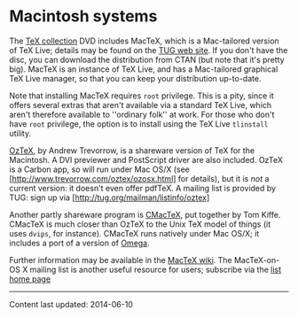 # Macintosh systems

The [TeX collection](./FAQ-CD.html) DVD includes MacTeX,
which is a Mac-tailored version of TeX&nbsp;Live; details may be found on
the [TUG web site](http://tug.org/mactex).  If you don't
have the disc, you can download the distribution from CTAN (but
note that it's pretty big).  MacTeX is an instance of TeX&nbsp;Live,
and has a Mac-tailored graphical TeX&nbsp;Live manager, so that you can
keep your distribution up-to-date.

Note that installing MacTeX requires `root` privilege.  This
is a pity, since it offers several extras that aren't available via a
standard TeX&nbsp;Live, which aren't therefore available to ''ordinary
folk'' at work.  For those who don't have `root` privilege, the
option is to install using the TeX&nbsp;Live `tlinstall` utility.

[OzTeX](http://www.trevorrow.com/oztex/), by Andrew Trevorrow,
is a shareware version of TeX for the Macintosh.  A DVI
previewer and PostScript driver are also included.
OzTeX is a Carbon app, so will run under Mac OS/X (see
[http://www.trevorrow.com/oztex/ozosx.html] for details), but it
is _not_ a current version: it doesn't even offer pdfTeX.  A
mailing list is provided by TUG: sign up via
[http://tug.org/mailman/listinfo/oztex]

Another partly shareware program is
[CMacTeX](http://www.kiffe.com/cmactex.html), put together by
Tom Kiffe.  CMacTeX is much closer than OzTeX to the Unix TeX
model of things (it uses `dvips`, for instance).  CMacTeX
runs natively under Mac OS/X; it includes a port of a version of
[Omega](./FAQ-omegaleph.html).

  Further information may be available in the 
  [MacTeX wiki](http://mactex-wiki.tug.org/).
The MacTeX-on-OS&nbsp;X mailing list is another useful resource for
users; subscribe via the
[list home page](http://mactex-wiki.tug.org/wiki/index.php?title=TeX_on_Mac_OS_X_mailing_list)


----

Content last updated: 2014-06-10
